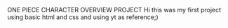 ONE PIECE CHARACTER OVERVIEW PROJECT
Hi this was my first project using basic html and css and using yt as reference;) 

